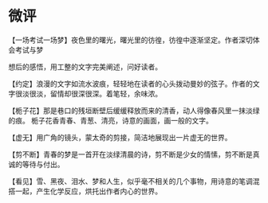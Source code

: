 # 微评

【一场考试一场梦】夜色里的曙光，曙光里的彷徨，彷徨中逐渐坚定。作者深切体会考试与梦 

想后的感悟，用工整的文字完美阐述，问好读者。 

【约定】浪漫的文字如流水波痕，轻轻地在读者的心头拨动曼妙的弦子。作者的文字很淡很淡，留情却很深很深。着笔轻，余味浓。 

【栀子花】那是巷口的残垣断壁后缓缓释放而来的清香，动人得像春风里一抹淡绿的痕。 栀子花香青春、青葱、清亮，诗意的画面，画一般的文字。 

【虚无】用广角的镜头，蒙太奇的剪接，简洁地展现出一片虚无的世界。 

【剪不断】青春的梦是一首开在淡绿清晨的诗，剪不断是少女的情愫，剪不断是真诚的等待与付出。 

【看见】雪、黑夜、泪水、梦和人生，似乎毫不相关的几个事物，用诗意的笔调混搭一起，产生化学反应，烘托出作者内心的世界。